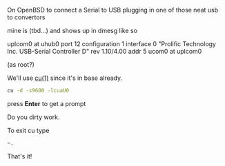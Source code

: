 On OpenBSD to connect a Serial to USB 
plugging in one of those neat usb to convertors 

mine is (tbd...) and shows up in dmesg like so

uplcom0 at uhub0 port 12 configuration 1 interface 0 "Prolific Technology Inc. USB-Serial Controller D" rev 1.10/4.00 addr 5
ucom0 at uplcom0

(as root?)

We'll use [cu(1)](http://man.openbsd.org/OpenBSD-current/man1/cu.1) since it's in base already.
```bash
cu -d -s9600 -lcuaU0
```
press **Enter** to get a prompt

Do you dirty work.  

To exit cu type

```bash
~.
```

That's it!


